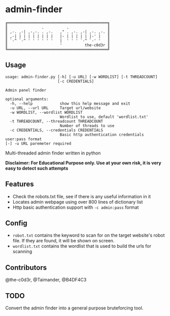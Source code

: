 # admin-finder

    ╔════════════════════════════════════════════╗
    ║               .          .                 ║
    ║ ,-. ,-| ,-,-. . ,-.   ," . ,-. ,-| ,-. ,-. ║
    ║ ,-| | | | | | | | |   |- | | | | | |-' |   ║
    ║ `-^ `-^ ' ' ' ' ' '   |  ' ' ' `-^ `-' '   ║
    ║                       '          the-c0d3r ║
    ╚════════════════════════════════════════════╝

## Usage

    usage: admin-finder.py [-h] [-u URL] [-w WORDLIST] [-t THREADCOUNT]
                           [-c CREDENTIALS]

    Admin panel finder

    optional arguments:
      -h, --help            show this help message and exit
      -u URL, --url URL     Target url/website
      -w WORDLIST, --wordlist WORDLIST
                            Wordlist to use, default 'wordlist.txt'
      -t THREADCOUNT, --threadcount THREADCOUNT
                            Number of threads to use
      -c CREDENTIALS, --credentials CREDENTIALS
                            Basic http authentication credentials user:pass format
    [-] -u URL paremeter required


Multi-threaded admin finder written in python

**Disclaimer: For Educational Purpose only. Use at your own risk, it is very easy to detect such attempts**

Features
---
- Check the robots.txt file, see if there is any useful information in it
- Locates admin webpage using over 800 lines of dictionary list
- Http basic authentication support with `-c admin:pass` format

Config
---

- `robot.txt` contains the keyword to scan for on the target website's robot file. If they are found, it will be shown on screen.
- `wordlist.txt` contains the wordlist that is used to build the urls for scanning

Contributors
---
@the-c0d3r, @Taimander, @B4DF4C3

TODO
---

Convert the admin finder into a general purpose bruteforcing tool.

